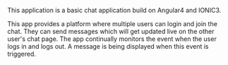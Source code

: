 This application is a basic chat application build on Angular4 and IONIC3. 

This app provides a platform where multiple users can login and join the chat. They can send messages which will get updated live on the other user's chat page. 
The app continually monitors the event when the user logs in and logs out. A message is being displayed when this event is triggered. 
